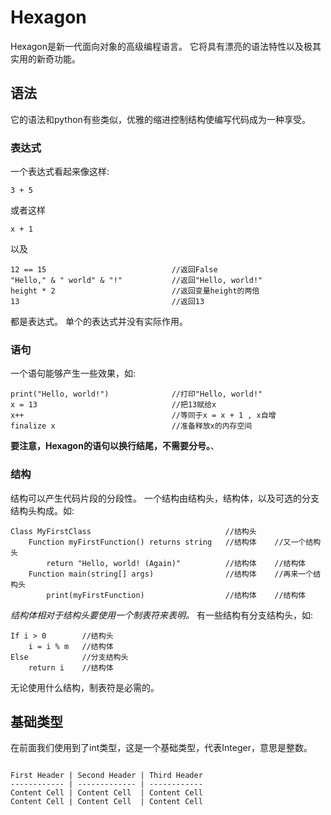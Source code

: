 # Hexagon
Hexagon是新一代面向对象的高级编程语言。
它将具有漂亮的语法特性以及极其实用的新奇功能。
## 语法
它的语法和python有些类似，优雅的缩进控制结构使编写代码成为一种享受。
### 表达式
一个表达式看起来像这样:
```
3 + 5
```
或者这样
```
x + 1
```
以及
```
12 == 15                            //返回False
"Hello," & " world" & "!"           //返回"Hello, world!"
height * 2                          //返回变量height的两倍
13                                  //返回13
```
都是表达式。
单个的表达式并没有实际作用。
### 语句
一个语句能够产生一些效果，如:
```
print("Hello, world!")              //打印"Hello, world!"
x = 13                              //把13赋给x
x++                                 //等同于x = x + 1 , x自增
finalize x                          //准备释放x的内存空间
```
**要注意，Hexagon的语句以换行结尾，不需要分号。**、
### 结构
结构可以产生代码片段的分段性。
一个结构由结构头，结构体，以及可选的分支结构头构成。如:
```
Class MyFirstClass                              //结构头
    Function myFirstFunction() returns string   //结构体    //又一个结构头
        return "Hello, world! (Again)"          //结构体    //结构体
    Function main(string[] args)                //结构体    //再来一个结构头
        print(myFirstFunction)                  //结构体    //结构体
```
*结构体相对于结构头要使用一个制表符来表明。*
有一些结构有分支结构头，如:
```
If i > 0        //结构头
    i = i % m   //结构体
Else            //分支结构头
    return i    //结构体
```
无论使用什么结构，制表符是必需的。
## 基础类型
在前面我们使用到了int类型，这是一个基础类型，代表Integer，意思是整数。
```

First Header | Second Header | Third Header
------------ | ------------- | ------------
Content Cell | Content Cell  | Content Cell
Content Cell | Content Cell  | Content Cell

```